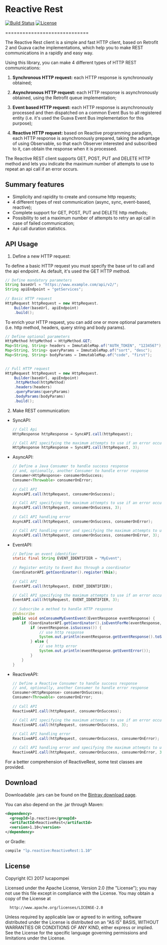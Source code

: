 # Reactive Rest

[![Build Status](https://travis-ci.org/lucapompei/ReactiveRest.svg?branch=master)](https://travis-ci.org/lucapompei/ReactiveRest) [![License](https://img.shields.io/badge/License-Apache%202.0-blue.svg)](https://opensource.org/licenses/Apache-2.0)

=============================

The Reactive Rest client is a simple and fast HTTP client, based on Retrofit 2 and Guava cache implementations, which help you to make REST communications in a rapidly and easy way.

Using this library, you can make 4 different types of HTTP REST communications:

1) <strong>Synchronous HTTP request:</strong> each HTTP response is synchronously obtained;
    
2) <strong>Asynchronous HTTP request:</strong> each HTTP response is asynchronously obtained, using the Retrofit queue implementation;
    
3) <strong>Event based HTTP request:</strong> each HTTP response is asynchronously processed and then dispatched on a common Event Bus to all registered entity (i.e. it's used the Guava Event Bus implementation for this purpose); 
    
4) <strong>Reactive HTTP request:</strong> based on Reactive programming paradigm, each HTTP response is asynchronously prepared, taking the advantage of using Observable, so that each Observer interested and subscribed to it, can obtain the response when it is processed.

The Reactive REST client supports GET, POST, PUT and DELETE HTTP method and lets you indicate the maximum number of attempts to use to repeat an api call if an error occurs.


Summary features
--------


- Simplicity and rapidity to create and consume http requests;
- 4 different types of rest communication (async, sync, event-based, reactive);
- Complete support for GET, POST, PUT and DELETE http methods;
- Possibility to set a maximum number of attempts to retry an api call in case of failed communication;
- Api call duration statistics.


API Usage
--------


1) Define a new HTTP request:

To define a basic HTTP request you must specify the base url to call and the api endpoint. As default, it's used the GET HTTP method.
    
```java
// Define mandatory parameters
String baseUrl = "https://www.example.com/api/v2/";
String apiEndpoint = "getServices";
    
// Basic HTTP request
HttpRequest httpRequest = new HttpRequest.
    Builder(baseUrl, apiEndpoint)
    .build();
```
    
To enrich your HTTP request, you can add one or more optional parameters (i.e. http method, headers, query string and body params).

```java
// Define optional parameters
HttpMethod httpMethod = HttpMethod.GET;
Map<String, String> headers = ImmutableMap.of("AUTH_TOKEN", "1234567");
Map<String, String> queryParams = ImmutableMap.of("sort", "desc");
Map<String, String> bodyParams = ImmutableMap.of("code", "first");

    
// Full HTTP request
HttpRequest httpRequest = new HttpRequest.
    Builder(baseUrl, apiEndpoint)
    .httpMethod(httpMethod)
    .headers(headers)
    .queryParams(queryParams)
    .bodyParams(bodyParams)
    .build();
```
 
2) Make REST communication:

- SyncAPI:

    ```java
    // Call Api
    HttpResponse httpResponse = SyncAPI.call(httpRequest);
    
    // Call API specifying the maximum attempts to use if an error occurs
    HttpResponse httpResponse = SyncAPI.call(httpRequest, 3);
    ```

- AsyncAPI:

    ```java
    // Define a Java Consumer to handle success response
    // and, optionally, another Consumer to handle error response
    Consumer<HttpResponse> consumerOnSuccess;
    Consumer<Throwable> consumerOnError;
        
    // Call API
    AsyncAPI.call(httpRequest, consumerOnSuccess);
    
    // Call API specifying the maximum attempts to use if an error occurs
    AsyncAPI.call(httpRequest, consumerOnSuccess, 3);    
        
    // Call API handling error
    AsyncAPI.call(httpRequest, consumerOnSuccess, consumerOnError);
    
    // Call API handling error and specifying the maximum attempts to use if an error occurs
    AsyncAPI.call(httpRequest, consumerOnSuccess, consumerOnError, 3);
    ```

- EventAPI:

    ```java
    // Define an event identifier
    static final String EVENT_IDENTIFIER = "MyEvent";
        
    // Register entity to Event Bus through a coordinator
    CoordinatorAPI.getCoordinator().register(this);
        
    // Call API
    EventAPI.call(httpRequest, EVENT_IDENTIFIER);
    
    // Call API specifying the maximum attempts to use if an error occurs
    EventAPI.call(httpRequest, EVENT_IDENTIFIER, 3);
            
    // Subscribe a method to handle HTTP response
    @Subscribe
    public void onConsumeMyEventEvent(EventResponse eventResponse) {
        if (CoordinatorAPI.getCoordinator().isEventForMe(eventResponse, EVENT_IDENTIFIER)) {
            if (eventResponse.isSuccess()) {
                // use http response
                System.out.println(eventResponse.getEventResponse().toString());
            } else {
                // use http error
                System.out.println(eventResponse.getEventError());
            }
        }
    }
    ```

- ReactiveAPI:

    ```java
    // Define a Reactive Consumer to handle success response
    // and, optionally, another Consumer to handle error response
    Consumer<HttpResponse> consumerOnSuccess;
    Consumer<Throwable> consumerOnError;
        
    // Call API
    ReactiveAPI.call(httpRequest, consumerOnSuccess);
    
    // Call API specifying the maximum attempts to use if an error occurs
    ReactiveAPI.call(httpRequest, consumerOnSuccess, 3);
        
    // Call API handling error
    ReactiveAPI.call(httpRequest, consumerOnSuccess, consumerOnError);
    
    // Call API handling error and specifying the maximum attempts to use if an error occurs
    ReactiveAPI.call(httpRequest, consumerOnSuccess, consumerOnError, 3);
    ```

For a better comprehension of ReactiveRest, some test classes are provided.

Download
--------

Downloadable .jars can be found on the [Bintray download page][binary].

You can also depend on the .jar through Maven:

```xml
<dependency>
  <groupId>lp.reactive</groupId>
  <artifactId>ReactiveRest</artifactId>
  <version>1.10</version>
</dependency>
```

or Gradle:

```groovy
compile "lp.reactive:ReactiveRest:1.10"
```


License
-------

  Copyright (C) 2017 lucapompei
 
  Licensed under the Apache License, Version 2.0 (the "License");
  you may not use this file except in compliance with the License.
  You may obtain a copy of the License at
 
      http://www.apache.org/licenses/LICENSE-2.0
 
  Unless required by applicable law or agreed to in writing, software
  distributed under the License is distributed on an "AS IS" BASIS,
  WITHOUT WARRANTIES OR CONDITIONS OF ANY KIND, either express or implied.
  See the License for the specific language governing permissions and
  limitations under the License.

 [binary]: https://dl.bintray.com/lucapompei/maven/lp/reactive/ReactiveRest/
